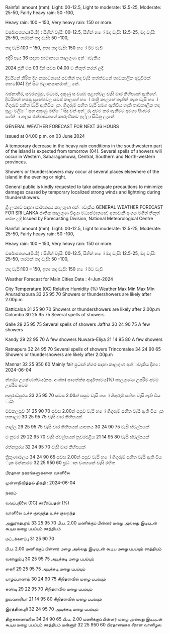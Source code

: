 Rainfall amount (mm): Light: 00-12.5, Light to moderate: 12.5-25, Moderate: 25-50, Fairly heavy rain: 50 -100,

Heavy rain: 100 – 150, Very heavy rain: 150 or more.

වර්ෂාපතනය(මි.මී) : සිහින් වැසි: 00-12.5, සිහින් හ ෝ මද වැසි: 12.5-25, මද වැසි: 25-50, තරමක් තද වැසි: 50 -100,

තද වැසි:100 – 150, ඉතා තද වැසි: 150 හ ෝ ඊට වැඩි

ඉදිරි පැය 36 සඳහා සාමාන්‍යය කාලගුණ අන්‍ාවැකිය

2024 ජුනි මස 03 දින්‍ සවස 04.00 ට නිකුත් කරන්‍ ලදි.

දිවයිනේ නිරිත දිග නකාටනසේ පවතින්‍ තද වැසි තත්ත්වනේ තාවකාලික අඩුවීමක් නහට(04) දින්‍ සිට බලානපානරාත්ු නේ.

බස්නාහිර, සබරගමුව, මධ්‍යම, දකුණු ස වයඹ පළාත්වල වැසි වාර කිහිපයක් ඇතිහේ. දිවයිහන් හසසු ප්‍රහේශවල සවස් කාලහේ හ ෝ රාත්‍රී කාලහේ තැනින් තැන වැසි හ ෝ ගිගුරුම් සහිත වැසි ඇතිවිය ැක. ගිගුරුම් සහිත වැසි සමග ඇතිවිය හැකි තාවකාලික තද සුළං වලිේ සහ අකුණු මඟිේ සිදු වන්‍ අන්‍ුරු අවම කර ගැනීමට අවශ්‍ය පියවර ගේන්‍ා නලස ජන්‍තාවනගේ කාරුණිකව ඉල්ලා සිටිනු ලැනේ.

GENERAL WEATHER FORECAST FOR NEXT 36 HOURS

Issued at 04.00 p.m. on 03 June 2024

A temporary decrease in the heavy rain conditions in the southwestern part of the island is expected from tomorrow (04). Several spells of showers will occur in Western, Sabaragamuwa, Central, Southern and North-western provinces.

Showers or thundershowers may occur at several places elsewhere of the island in the evening or night.

General public is kindly requested to take adequate precautions to minimize damages caused by temporary localized strong winds and lightning during thundershowers.

ශ්‍රී ලංකාව සඳහා සාමාන්‍යය කාලගුණ අන්‍ාවැකිය GENERAL WEATHER FORECAST FOR SRI LANKA ජාතික කාලගුණ විදයා මධ්‍යස්ථානහේ, අනාවැකි අංශය මගින් නිකුත් කරන ලදි Issued by Forecasting Division, National Meteorological Centre

Rainfall amount (mm): Light: 00-12.5, Light to moderate: 12.5-25, Moderate: 25-50, Fairly heavy rain: 50 -100,

Heavy rain: 100 – 150, Very heavy rain: 150 or more.

වර්ෂාපතනය(මි.මී) : සිහින් වැසි: 00-12.5, සිහින් හ ෝ මද වැසි: 12.5-25, මද වැසි: 25-50, තරමක් තද වැසි: 50 -100,

තද වැසි:100 – 150, ඉතා තද වැසි: 150 හ ෝ ඊට වැඩි

Weather Forecast for Main Cities Date : 4-Jun-2024

City Temperature (0C) Relative Humidity (%) Weather Max Min Max Min Anuradhapura 33 25 95 70 Showers or thundershowers are likely after 2.00p.m

Batticaloa 31 25 90 70 Showers or thundershowers are likely after 2.00p.m Colombo 30 25 95 75 Several spells of showers

Galle 29 25 95 75 Several spells of showers Jaffna 30 24 90 75 A few showers

Kandy 29 22 95 70 A few showers Nuwara-Eliya 21 14 95 80 A few showers

Ratnapura 32 24 95 70 Several spells of showers Trincomalee 34 24 90 65 Showers or thundershowers are likely after 2.00p.m

Mannar 32 25 950 60 Mainly fair ප්‍රධාන්‍ න්‍ගර සදහා කාලගුණ අන්‍ාවැකිය දින්‍ය : 2024-06-04

න්‍ගරය උෂේණත්වය(නස. අංශ්‍ක) සානේක්ෂ ආර්ද්‍රතාවය(%) කාලගුණය උපරිම අවම උපරිම අවම

අනුරාධ්‍පුරය 33 25 95 70 සවස 2.00න් පසුව වැසි හ ෝ ගිගුරුම් සහිත වැසි ඇති විය ැක

මඩකලපුව 31 25 90 70 සවස 2.00න් පසුව වැසි හ ෝ ගිගුරුම් සහිත වැසි ඇති විය ැක හකාළඹ 30 25 95 75 වැසි වාර කිහිපයක්

ගාල්ල 29 25 95 75 වැසි වාර කිහිපයක් යාපනය 30 24 90 75 වැසි ස්වල්පයක්

ම නුවර 29 22 95 70 වැසි ස්වල්පයක් නුවරඑළිය 21 14 95 80 වැසි ස්වල්පයක්

රත්නපුරය 32 24 95 70 වැසි වාර කිහිපයක්

ත්‍රිකුණාමලය 34 24 90 65 සවස 2.00න් පසුව වැසි හ ෝ ගිගුරුම් සහිත වැසි ඇති විය ැක මන්නාරම 32 25 950 60 ප්‍රධ්‍ාන වශහයන් වැසි රහිත

பிரதான நகரங்களுக்கான வானிலை

முன்னறிவித்தல் திகதி : 2024-06-04

நகரம்

வவப்பநிலை (0C) சாரீரப்பதன் (%)

வானிலை உச்ச குலறந்த உச்ச குலறந்த

அனுராதபுரம் 33 25 95 70 பி.ப. 2.00 மணிக்குப் பின்னர் மழை அல்லது இடியுடன் கூடிய மழை பபய்யும் சாத்தியம்

மட்டக்களப்பு 31 25 90 70

பி.ப. 2.00 மணிக்குப் பின்னர் மழை அல்லது இடியுடன் கூடிய மழை பபய்யும் சாத்தியம்

வகாழும்பு 30 25 95 75 அடிக்கடி மழை பபய்யும்

காைி 29 25 95 75 அடிக்கடி மழை பபய்யும்

யாழ்ப்பாணம் 30 24 90 75 சிறிதளவில் மழை பபய்யும்

கண்டி 29 22 95 70 சிறிதளவில் மழை பபய்யும்

நுவவரைியா 21 14 95 80 சிறிதளவில் மழை பபய்யும்

இரத்தினபுரி 32 24 95 70 அடிக்கடி மழை பபய்யும்

திருககாணமலை 34 24 90 65 பி.ப. 2.00 மணிக்குப் பின்னர் மழை அல்லது இடியுடன் கூடிய மழை பபய்யும் சாத்தியம் மன்னார் 32 25 950 60 பிரதானமாக சீரான வானிழல